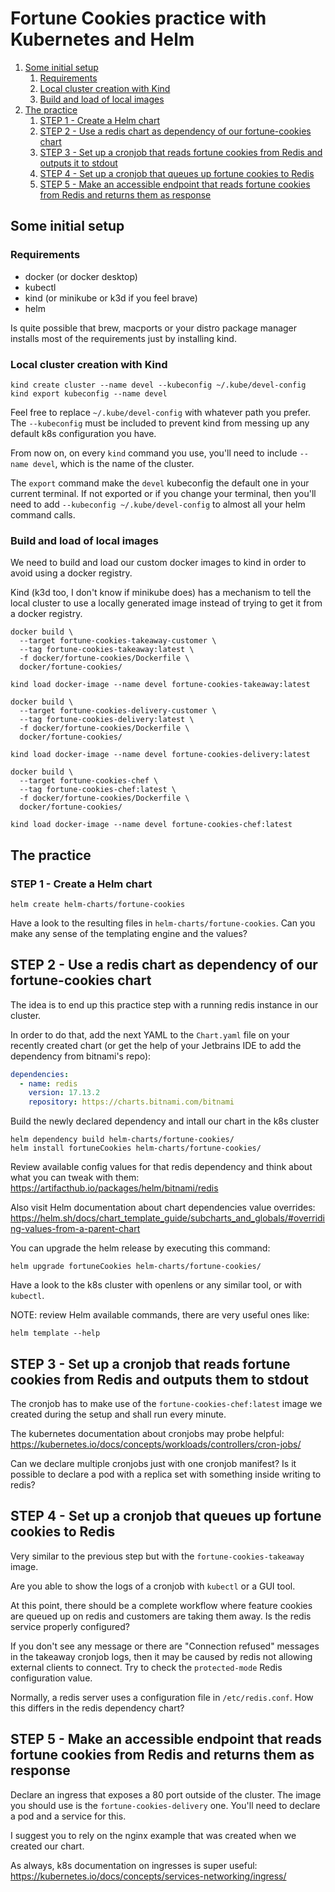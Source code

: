 # Fortune Cookies practice with Kubernetes and Helm

1. [Some initial setup](#some-initial-setup)
   1. [Requirements](#requirements)
   2. [Local cluster creation with Kind](#local-cluster-creation-with-kind)
   3. [Build and load of local images](#build-and-load-of-local-images)
2. [The practice](#the-practice)
   1. [STEP 1 - Create a Helm chart](#step-1---create-a-helm-chart)
   2. [STEP 2 - Use a redis chart as dependency of our fortune-cookies chart](#step-2---use-a-redis-chart-as-dependency-of-our-fortune-cookies-chart)
   3. [STEP 3 - Set up a cronjob that reads fortune cookies from Redis and outputs it to stdout](#step-3---set-up-a-cronjob-that-reads-fortune-cookies-from-redis-and-outputs-them-to-stdout)
   4. [STEP 4 - Set up a cronjob that queues up fortune cookies to Redis](#step-4---set-up-a-cronjob-that-queues-up-fortune-cookies-to-redis)
   5. [STEP 5 - Make an accessible endpoint that reads fortune cookies from Redis and returns them as response](#step-5---make-an-accessible-endpoint-that-reads-fortune-cookies-from-redis-and-returns-them-as-response)

## Some initial setup

### Requirements
- docker (or docker desktop)
- kubectl
- kind (or minikube or k3d if you feel brave)
- helm

Is quite possible that brew, macports or your distro package manager installs most of the requirements just by installing kind.

### Local cluster creation with Kind

```shell
kind create cluster --name devel --kubeconfig ~/.kube/devel-config
kind export kubeconfig --name devel
```

Feel free to replace `~/.kube/devel-config` with whatever path you prefer.
The `--kubeconfig` must be included to prevent kind from messing up any default k8s configuration you have.

From now on, on every `kind` command you use, you'll need to include `--name devel`, which is the name of the cluster.

The `export` command make the `devel` kubeconfig the default one in your current terminal. If not exported or if you change your terminal, then you'll need to add `--kubeconfig ~/.kube/devel-config` to almost all your helm command calls.

### Build and load of local images

We need to build and load our custom docker images to kind in order to avoid using a docker registry.

Kind (k3d too, I don't know if minikube does) has a mechanism to tell the local cluster to use a locally generated image instead of trying to get it from a docker registry.

```shell
docker build \
  --target fortune-cookies-takeaway-customer \
  --tag fortune-cookies-takeaway:latest \
  -f docker/fortune-cookies/Dockerfile \
  docker/fortune-cookies/

kind load docker-image --name devel fortune-cookies-takeaway:latest

docker build \
  --target fortune-cookies-delivery-customer \
  --tag fortune-cookies-delivery:latest \
  -f docker/fortune-cookies/Dockerfile \
  docker/fortune-cookies/

kind load docker-image --name devel fortune-cookies-delivery:latest

docker build \
  --target fortune-cookies-chef \
  --tag fortune-cookies-chef:latest \
  -f docker/fortune-cookies/Dockerfile \
  docker/fortune-cookies/

kind load docker-image --name devel fortune-cookies-chef:latest
```


## The practice

### STEP 1 - Create a Helm chart

```shell
helm create helm-charts/fortune-cookies
```

Have a look to the resulting files in `helm-charts/fortune-cookies`.
Can you make any sense of the templating engine and the values?

## STEP 2 - Use a redis chart as dependency of our fortune-cookies chart

The idea is to end up this practice step with a running redis instance in our cluster.

In order to do that, add the next YAML to the `Chart.yaml` file on your recently created chart (or get the help of your Jetbrains IDE to add the dependency from bitnami's repo):
```yaml
dependencies:
  - name: redis
    version: 17.13.2
    repository: https://charts.bitnami.com/bitnami
```

Build the newly declared dependency and intall our chart in the k8s cluster
```shell
helm dependency build helm-charts/fortune-cookies/
helm install fortuneCookies helm-charts/fortune-cookies/
```

Review available config values for that redis dependency and think about what you can tweak with them: https://artifacthub.io/packages/helm/bitnami/redis

Also visit Helm documentation about chart dependencies value overrides: https://helm.sh/docs/chart_template_guide/subcharts_and_globals/#overriding-values-from-a-parent-chart

You can upgrade the helm release by executing this command:
```shell
helm upgrade fortuneCookies helm-charts/fortune-cookies/
```

Have a look to the k8s cluster with openlens or any similar tool, or with `kubectl`.

NOTE: review Helm available commands, there are very useful ones like:
```shell
helm template --help
```

## STEP 3 - Set up a cronjob that reads fortune cookies from Redis and outputs them to stdout

The cronjob has to make use of the `fortune-cookies-chef:latest` image we created during the setup and shall run every minute.

The kubernetes documentation about cronjobs may probe helpful: https://kubernetes.io/docs/concepts/workloads/controllers/cron-jobs/

Can we declare multiple cronjobs just with one cronjob manifest?
Is it possible to declare a pod with a replica set with something inside writing to redis?

## STEP 4 - Set up a cronjob that queues up fortune cookies to Redis

Very similar to the previous step but with the `fortune-cookies-takeaway` image.

Are you able to show the logs of a cronjob with `kubectl` or a GUI tool.

At this point, there should be a complete workflow where feature cookies are queued up on redis and customers are taking them away.
Is the redis service properly configured?

If you don't see any message or there are "Connection refused" messages in the takeaway cronjob logs, then it may be caused by redis not allowing external clients to connect. Try to check the `protected-mode` Redis configuration value.

Normally, a redis server uses a configuration file in `/etc/redis.conf`. How this differs in the redis dependency chart?

## STEP 5 - Make an accessible endpoint that reads fortune cookies from Redis and returns them as response

Declare an ingress that exposes a 80 port outside of the cluster.
The image you should use is the `fortune-cookies-delivery` one.
You'll need to declare a pod and a service for this.

I suggest you to rely on the nginx example that was created when we created our chart.

As always, k8s documentation on ingresses is super useful: https://kubernetes.io/docs/concepts/services-networking/ingress/
